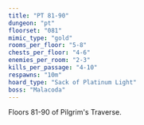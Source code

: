 ```yaml
---
title: "PT 81-90"
dungeon: "pt"
floorset: "081"
mimic_type: "gold"
rooms_per_floor: "5-8"
chests_per_floor: "4-6"
enemies_per_room: "2-3"
kills_per_passage: "4-10"
respawns: "10m"
hoard_type: "Sack of Platinum Light"
boss: "Malacoda"
---
```


Floors 81-90 of Pilgrim's Traverse.

